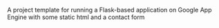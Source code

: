 A project template for running a Flask-based application on Google App Engine with some static html and a contact form
